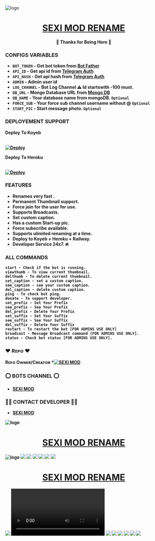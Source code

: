 <img src="https://graph.org/file/f1432be00ae25cbbd5254.jpg" alt="logo" target="/blank">

<h1 align="center">
 <b><a href="https://t.me/sexi_mod" target="/blank"> SEXI MOD RENAME </a></>
</h1>

<p align="center">🩵 Thanks for Being Here 🩵</p>


### CONFIGS VARIABLES

* `BOT_TOKEN`  - Get bot token from <a href="https://t.me/BotFather" target="/blank">Bot Father</a>
* `API_ID` - Get api id from <a href="https://my.telegram.org" target="/blank">Telegram Auth</a>
* `API_HASH` - Get api hash from <a href="https://my.telegram.org" target="/blank">Telegram Auth</a>
* `ADMIN` - Admin user id
* `LOG_CHANNEL` - Bot Log Channel ⚠️ Id startswith -100 must.
* `DB_URL`  - Mongo Database URL from <a href="https://cloud.mongodb.com" target="/blank">Mongo DB</a>
* `DB_NAME`  - Your database name from mongoDB. `Optional`
* `FORCE_SUB` - Your force sub channel username without @ `Optional`
* `START_PIC` - Start message photo. `Optional`



### DEPLOYEMENT SUPPORT

<summary>Deploy To Koyeb</summary>
<p>
<br>                 
<a target="/blank" href="https://app.koyeb.com/deploy?type=git&repository=https://github.com/my-system-hy/rename-tg.git" >
  <img src="https://www.koyeb.com/static/images/deploy/button.svg" alt="Deploy">
</a>
</p>


<summary>Deploy To Heroku</summary>
<p>
<br>
<a href="https://heroku.com/deploy?template=https://github.com/my-system-hy/rename-tg.git">
  <img src="https://www.herokucdn.com/deploy/button.svg" alt="Deploy">
</a>
</p>





### FEATURES
 - Renames very fast .
 - Permanent Thumbnail support.
 - Force join for the user for use.
 - Supports Broadcasts.
 - Set custom caption.
 - Has a custom Start-up pic.
 - Force subscribe available.
 - Supports ulimited renaming at a time.
 - Deploy to Koyeb + Heroku + Railway.
 - Developer Service 24x7. 🔥



### ALL COMMANDS

```
start - Check if the bot is running.
viewthumb - To view current thumbnail.
delthumb - To delete current thumbnail.
set_caption - set a custom caption.
see_caption - see your custom caption.
del_caption - delete custom caption.
ping - To check bot ping.
donate - To support developer.
set_prefix - Set Your Prefix
see_prefix - See Your Prefix
del_prefix - Delete Your Prefix
set_suffix - Set Your Suffix
see_suffix - See Your Suffix
del_suffix - Delete Your Suffix
restart - To restart the bot [FOR ADMINS USE ONLY]
broadcast - Message Broadcast command [FOR ADMINS USE ONLY].
status - Check bot status [FOR ADMINS USE ONLY].
```



### ❤️ Rᴇᴘᴏ ❤️
Rᴇᴘᴏ Oᴡɴᴇʀ/Cʀᴇᴀᴛᴏʀ *[![SEXI MOD](https://img.shields.io/static/v1?label=RohesH_GaviT&message=devs&color=critical)](https://t.me/sexi_mod)



### ⭕️ BOTS CHANNEL ⭕️
- [SEXI MOD](https://t.me/sexi_mod)



### 🧑‍💻 CONTACT DEVELOPER 👨‍💻
- [SEXI MOD](https://t.me/sexi_mod)
<img src="https://graph.org/file/336f04f444ed50c6f26fa.jpg" alt="logo" target="/blank">


<h1 align="center">
 <b><a href="https://t.me/sexi_mod" target="/blank"> SEXI MOD RENAME </a></>
</h1>

<img src="https://graph.org/file/816dd813611b7adfb3e6b.jpg" alt="logo" target="/blank">
<img src="https://graph.org/file/1595cb4af97aca288248b.jpg"/blank">
<img src="https://graph.org/file/d47be76ccf84423a519d5.jpg"/blank">
<img src="https://graph.org/file/39cc55f5ffee2c7cc27a7.jpg"/blank">
<img src="https://graph.org/file/c296e30b331d02ea33d8f.jpg"/blank">
<img src="https://graph.org/file/74e5c3b371f07ed259b2c.jpg"/blank">
<img src="https://graph.org/file/0d6e3450344acf5eb82b7.jpg"/blank">
<h1 align="center">
 <b><a href="https://t.me/sexi_mod" target="/blank"> SEXI MOD RENAME </a></>
</h1>
<img src="https://graph.org/file/5556c8881610b4ed7790e.jpg"/blank">
<video controls>
  <source src="https://graph.org/file/8e1af2ccc0364ad6788a6.mp4" type="video/mp4">
  Your browser does not support the video tag.
</video>
<img src="https://graph.org/file/86d39b88d3cde0e3ee913.jpg"/blank">
<img src="https://graph.org/file/660c1a53cda0e2430b3e1.jpg"/blank">
<img src="https://graph.org/file/6ae725ff24f8a585aded9.jpg"/blank">
<img src="https://graph.org/file/84f6054975d5cda07bf75.jpg"/blank">
<img src="https://graph.org/file/b6265299d0597ec759041.jpg"/blank">
<img src="https://graph.org/file/a044365c5b19fb9772dfa.jpg"/blank">

